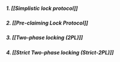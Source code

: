 ##### *1. [[Simplistic lock protocol]]*
##### *2. [[Pre-claiming Lock Protocol]]*
##### *3. [[Two-phase locking (2PL)]]*
##### *4. [[Strict Two-phase locking (Strict-2PL)]]*
